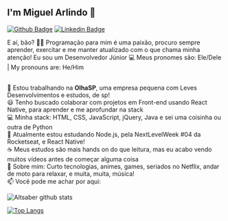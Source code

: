 ## I'm Miguel Arlindo :rocket:

[![Github Badge](https://img.shields.io/badge/-Github-000?style=flat-square&logo=Github&logoColor=white&link=https://github.com/Aeethon)](https://github.com/Aeethon)
[![Linkedin Badge](https://img.shields.io/badge/-LinkedIn-blue?style=flat-square&logo=Linkedin&logoColor=white&link=https://www.linkedin.com/in/miguelarlindo/)](https://www.linkedin.com/in/miguelarlindo//)

E aí, bão? 👋🏻
Programação para mim é uma paixão, procuro sempre aprender, exercitar e me manter atualizado com o que chama minha atenção!
Eu sou um Desenvolvedor Júnior 💻
Meus pronomes são: Ele/Dele | My pronouns are: He/Him

<br>
💙   Estou trabalhando na <strong>OlhaSP</strong>, uma empresa pequena com Leves Desenvolvimentos e estudos, de sp!
<br>
😃   Tenho buscado colaborar com projetos em Front-end usando React Native, para aprender e me aprofundar na stack
<br>
💻   Minha stack: HTML, CSS, JavaScript, jQuery, Java e sei uma coisinha ou outra de Python
<br>
🌱   Atualmente estou estudando Node.js, pela NextLevelWeek #04 da Rocketseat, e React Native!
<br>
☕   Meus estudos são mais hands on do que leitura, mas eu acabo vendo muitos vídeos antes de começar alguma coisa
<br>
💬   Sobre mim: Curto tecnologias, animes, games, seriados no Netflix, andar de moto para relaxar, e muita, muita, música!
<br>
📫   Você pode me achar por aqui:


![Altsaber github stats](https://github-readme-stats.vercel.app/api?username=Aeethon&show_icons=true&theme=dracula)
<br>

[![Top Langs](https://github-readme-stats.vercel.app/api/top-langs/?username=Aeethon&layout=Demo&theme=dracula)](https://github.com/Aeethon)











